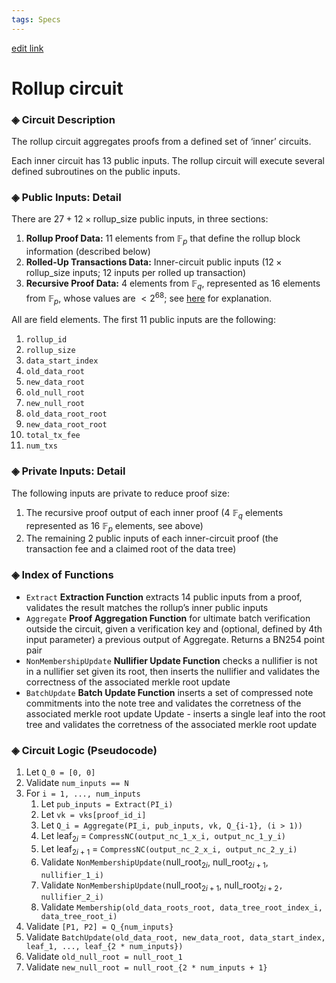 ```yaml
---
tags: Specs
---
```


[edit link](https://hackmd.io/ou6xa5oAQIWmEepHZQEm-Q)
# Rollup circuit

### ◈ Circuit Description
The rollup circuit aggregates proofs from a defined set of ‘inner’ circuits. 

Each inner circuit has 13 public inputs. The rollup circuit will execute several defined subroutines on the public inputs.

### ◈ Public Inputs: Detail

There are $27 + 12 \times \text{rollup_size}$ public inputs, in three sections:

1. **Rollup Proof Data:** 11 elements from $\mathbb{F}_p$ that define the rollup block information (described below)
2. **Rolled-Up Transactions Data:** Inner-circuit public inputs ($12 \times \text{rollup_size}$ inputs; $12$ inputs per rolled up transaction)
3. **Recursive Proof Data:** $4$ elements from $\mathbb{F}_q$, represented as $16$ elements from $\mathbb{F}_p$, whose values are $<2^{68}$; see [here](https://hackmd.io/LoEG5nRHQe-PvstVaD51Yw) for explanation.

All are field elements. The first 11 public inputs are the following:

1. `rollup_id`
2. `rollup_size`
3. `data_start_index`
4. `old_data_root`
5. `new_data_root`
6. `old_null_root`
7. `new_null_root`
8. `old_data_root_root`
9. `new_data_root_root`
10. `total_tx_fee`
11. `num_txs`


### ◈ Private Inputs: Detail

The following inputs are private to reduce proof size:

1. The recursive proof output of each inner proof (4 $\mathbb{F}_q$ elements represented as 16 $\mathbb{F}_p$ elements, see above)
2. The remaining 2 public inputs of each inner-circuit proof (the transaction fee and a claimed root of the data tree)

### ◈ Index of Functions

+ `Extract` **Extraction Function** extracts 14 public inputs from a proof, validates the result matches the rollup’s inner public inputs
+ `Aggregate` **Proof Aggregation Function** for ultimate batch verification outside the circuit, given a verification key and (optional, defined by 4th input parameter) a previous output of Aggregate. Returns a BN254 point pair
+ `NonMembershipUpdate` **Nullifier Update Function** checks a nullifier is not in a nullifier set given its root, then inserts the nullifier and validates the correctness of the associated merkle root update
+ `BatchUpdate` **Batch Update Function** inserts a set of compressed note commitments into the note tree and validates the corretness of the associated merkle root update
Update - inserts a single leaf into the root tree and validates the corretness of the associated merkle root update

### ◈ Circuit Logic (Pseudocode)

1. Let `Q_0 = [0, 0]`
2. Validate `num_inputs == N` 
3. For `i = 1, ..., num_inputs`
    1. Let `pub_inputs = Extract(PI_i)`
    1. Let `vk = vks[proof_id_i]`
    3. Let `Q_i = Aggregate(PI_i, pub_inputs, vk, Q_{i-1}, (i > 1))`
    4. Let $\text{leaf}_{2i}$ = `CompressNC(output_nc_1_x_i, output_nc_1_y_i)`
    5. Let $\text{leaf}_{2i+1}$ = `CompressNC(output_nc_2_x_i, output_nc_2_y_i)`
    6. Validate `NonMembershipUpdate(`$\text{null_root}_{2i}$,  $\text{null_root}_{2i+1}$, `nullifier_1_i)`
    7. Validate `NonMembershipUpdate(`$\text{null_root}_{2i + 1}$, $\text{null_root}_{2i+2}$`, nullifier_2_i)`
    8. Validate `Membership(old_data_roots_root, data_tree_root_index_i, data_tree_root_i)`
4. Validate `[P1, P2] = Q_{num_inputs}`
5. Validate `BatchUpdate(old_data_root, new_data_root, data_start_index, leaf_1, ..., leaf_{2 * num_inputs})`
7. Validate `old_null_root = null_root_1`
8. Validate `new_null_root = null_root_{2 * num_inputs + 1}`

